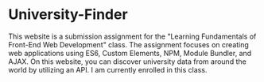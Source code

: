 # University-Finder
This website is a submission assignment for the "Learning Fundamentals of Front-End Web Development" class. The assignment focuses on creating web applications using ES6, Custom Elements, NPM, Module Bundler, and AJAX. On this website, you can discover university data from around the world by utilizing an API. I am currently enrolled in this class.
